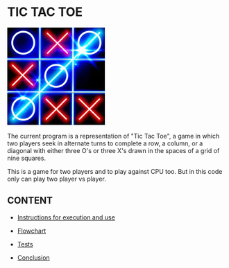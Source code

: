 # TIC TAC TOE

<img src="./IMAGENES/5.png">

The current program is a representation of "Tic Tac Toe", a game in which two players seek in alternate turns to complete a row, a column, or a diagonal with either three O's or three X's drawn in the spaces of a grid of nine squares.

This is a game for two players and to play against CPU too. But in this code only can play two player vs player.

## CONTENT

* [Instructions for execution and use](https://github.com/UP210692/up210692_cpp/blob/main/U3/Instructions.md)

* [Flowchart](https://github.com/UP210692/up210692_cpp/blob/main/U3/Flowchart.md)

* [Tests](https://github.com/UP210692/up210692_cpp/blob/main/U3/test.md)

* [Conclusion](https://github.com/UP210692/up210692_cpp/blob/main/U3/conclution.md)
